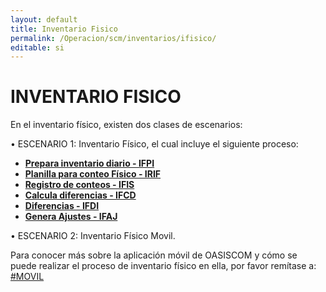 ```yaml
---
layout: default
title: Inventario Fisico
permalink: /Operacion/scm/inventarios/ifisico/
editable: si
---
```


# INVENTARIO FISICO  

En el inventario físico, existen dos clases de escenarios:  

• ESCENARIO 1: Inventario Físico, el cual incluye el siguiente proceso:

* [**Prepara inventario diario - IFPI**](http://docs.oasiscom.com/Operacion/inventarios/ifisico/ifpi)      
* [**Planilla para conteo Físico - IRIF**](http://docs.oasiscom.com/Operacion/scm/inventarios/ifisico/irif)      
* [**Registro de conteos - IFIS**](http://docs.oasiscom.com/Operacion/scm/inventarios/ifisico/ifis)    
* [**Calcula diferencias - IFCD**](http://docs.oasiscom.com/Operacion/scm/inventarios/ifisico/ifcd)    
* [**Diferencias - IFDI**](http://docs.oasiscom.com/Operacion/scm/inventarios/ifisico/ifdi)    
* [**Genera Ajustes - IFAJ**](http://docs.oasiscom.com/Operacion/scm/inventarios/ifisico/ifaj)  

•	ESCENARIO 2: Inventario Físico Movil.  

Para conocer más sobre la aplicación móvil de OASISCOM y cómo se puede realizar el proceso de inventario físico en ella, por favor remítase a: [#MOVIL](http://docs.oasiscom.com/Operacion/movil)

